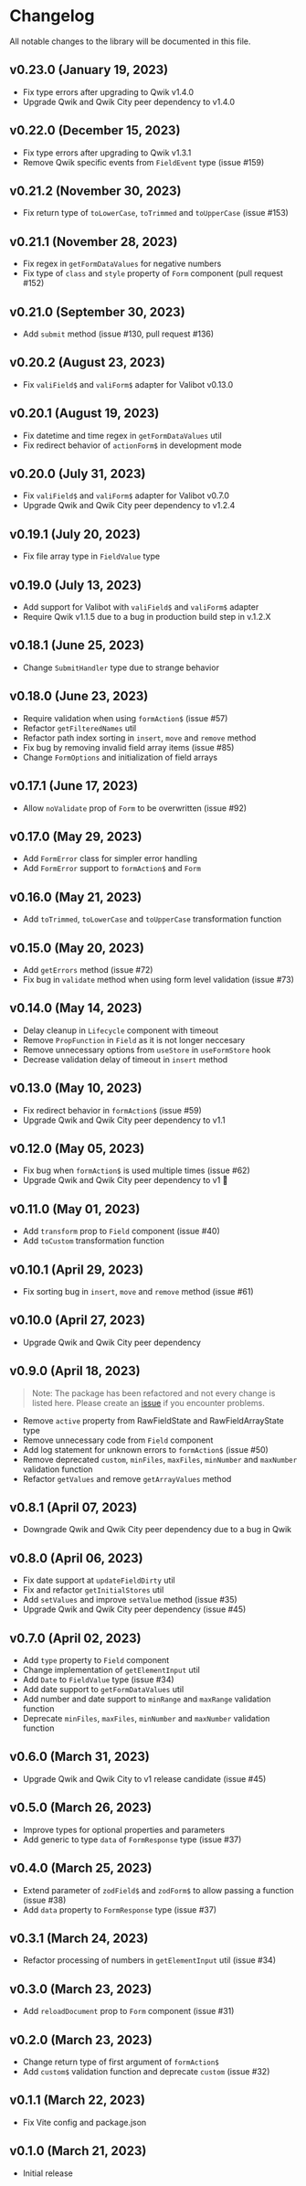# Changelog

All notable changes to the library will be documented in this file.

## v0.23.0 (January 19, 2023)

- Fix type errors after upgrading to Qwik v1.4.0
- Upgrade Qwik and Qwik City peer dependency to v1.4.0

## v0.22.0 (December 15, 2023)

- Fix type errors after upgrading to Qwik v1.3.1
- Remove Qwik specific events from `FieldEvent` type (issue #159)

## v0.21.2 (November 30, 2023)

- Fix return type of `toLowerCase`, `toTrimmed` and `toUpperCase` (issue #153)

## v0.21.1 (November 28, 2023)

- Fix regex in `getFormDataValues` for negative numbers
- Fix type of `class` and `style` property of `Form` component (pull request #152)

## v0.21.0 (September 30, 2023)

- Add `submit` method (issue #130, pull request #136)

## v0.20.2 (August 23, 2023)

- Fix `valiField$` and `valiForm$` adapter for Valibot v0.13.0

## v0.20.1 (August 19, 2023)

- Fix datetime and time regex in `getFormDataValues` util
- Fix redirect behavior of `actionForm$` in development mode

## v0.20.0 (July 31, 2023)

- Fix `valiField$` and `valiForm$` adapter for Valibot v0.7.0
- Upgrade Qwik and Qwik City peer dependency to v1.2.4

## v0.19.1 (July 20, 2023)

- Fix file array type in `FieldValue` type

## v0.19.0 (July 13, 2023)

- Add support for Valibot with `valiField$` and `valiForm$` adapter
- Require Qwik v1.1.5 due to a bug in production build step in v.1.2.X

## v0.18.1 (June 25, 2023)

- Change `SubmitHandler` type due to strange behavior

## v0.18.0 (June 23, 2023)

- Require validation when using `formAction$` (issue #57)
- Refactor `getFilteredNames` util
- Refactor path index sorting in `insert`, `move` and `remove` method
- Fix bug by removing invalid field array items (issue #85)
- Change `FormOptions` and initialization of field arrays

## v0.17.1 (June 17, 2023)

- Allow `noValidate` prop of `Form` to be overwritten (issue #92)

## v0.17.0 (May 29, 2023)

- Add `FormError` class for simpler error handling
- Add `FormError` support to `formAction$` and `Form`

## v0.16.0 (May 21, 2023)

- Add `toTrimmed`, `toLowerCase` and `toUpperCase` transformation function

## v0.15.0 (May 20, 2023)

- Add `getErrors` method (issue #72)
- Fix bug in `validate` method when using form level validation (issue #73)

## v0.14.0 (May 14, 2023)

- Delay cleanup in `Lifecycle` component with timeout
- Remove `PropFunction` in `Field` as it is not longer neccesary
- Remove unnecessary options from `useStore` in `useFormStore` hook
- Decrease validation delay of timeout in `insert` method

## v0.13.0 (May 10, 2023)

- Fix redirect behavior in `formAction$` (issue #59)
- Upgrade Qwik and Qwik City peer dependency to v1.1

## v0.12.0 (May 05, 2023)

- Fix bug when `formAction$` is used multiple times (issue #62)
- Upgrade Qwik and Qwik City peer dependency to v1 🎉

## v0.11.0 (May 01, 2023)

- Add `transform` prop to `Field` component (issue #40)
- Add `toCustom` transformation function

## v0.10.1 (April 29, 2023)

- Fix sorting bug in `insert`, `move` and `remove` method (issue #61)

## v0.10.0 (April 27, 2023)

- Upgrade Qwik and Qwik City peer dependency

## v0.9.0 (April 18, 2023)

> Note: The package has been refactored and not every change is listed here. Please create an [issue](https://github.com/fabian-hiller/modular-forms/issues/new) if you encounter problems.

- Remove `active` property from RawFieldState and RawFieldArrayState type
- Remove unnecessary code from `Field` component
- Add log statement for unknown errors to `formAction$` (issue #50)
- Remove deprecated `custom`, `minFiles`, `maxFiles`, `minNumber` and `maxNumber` validation function
- Refactor `getValues` and remove `getArrayValues` method

## v0.8.1 (April 07, 2023)

- Downgrade Qwik and Qwik City peer dependency due to a bug in Qwik

## v0.8.0 (April 06, 2023)

- Fix date support at `updateFieldDirty` util
- Fix and refactor `getInitialStores` util
- Add `setValues` and improve `setValue` method (issue #35)
- Upgrade Qwik and Qwik City peer dependency (issue #45)

## v0.7.0 (April 02, 2023)

- Add `type` property to `Field` component
- Change implementation of `getElementInput` util
- Add `Date` to `FieldValue` type (issue #34)
- Add date support to `getFormDataValues` util
- Add number and date support to `minRange` and `maxRange` validation function
- Deprecate `minFiles`, `maxFiles`, `minNumber` and `maxNumber` validation function

## v0.6.0 (March 31, 2023)

- Upgrade Qwik and Qwik City to v1 release candidate (issue #45)

## v0.5.0 (March 26, 2023)

- Improve types for optional properties and parameters
- Add generic to type `data` of `FormResponse` type (issue #37)

## v0.4.0 (March 25, 2023)

- Extend parameter of `zodField$` and `zodForm$` to allow passing a function (issue #38)
- Add `data` property to `FormResponse` type (issue #37)

## v0.3.1 (March 24, 2023)

- Refactor processing of numbers in `getElementInput` util (issue #34)

## v0.3.0 (March 23, 2023)

- Add `reloadDocument` prop to `Form` component (issue #31)

## v0.2.0 (March 23, 2023)

- Change return type of first argument of `formAction$`
- Add `custom$` validation function and deprecate `custom` (issue #32)

## v0.1.1 (March 22, 2023)

- Fix Vite config and package.json

## v0.1.0 (March 21, 2023)

- Initial release
